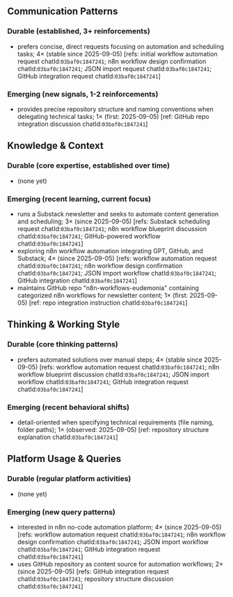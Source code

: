 ## Communication Patterns
### Durable (established, 3+ reinforcements)
- prefers concise, direct requests focusing on automation and scheduling tasks; 4× (stable since 2025-09-05) [refs: initial workflow automation request chatId:`03baf0c1847241`; n8n workflow design confirmation chatId:`03baf0c1847241`; JSON import request chatId:`03baf0c1847241`; GitHub integration request chatId:`03baf0c1847241`]

### Emerging (new signals, 1-2 reinforcements)
- provides precise repository structure and naming conventions when delegating technical tasks; 1× (first: 2025-09-05) [ref: GitHub repo integration discussion chatId:`03baf0c1847241`]

## Knowledge & Context
### Durable (core expertise, established over time)
-  (none yet)

### Emerging (recent learning, current focus)
- runs a Substack newsletter and seeks to automate content generation and scheduling; 3× (since 2025-09-05) [refs: Substack scheduling request chatId:`03baf0c1847241`; n8n workflow blueprint discussion chatId:`03baf0c1847241`; GitHub-powered workflow chatId:`03baf0c1847241`]
- exploring n8n workflow automation integrating GPT, GitHub, and Substack; 4× (since 2025-09-05) [refs: workflow automation request chatId:`03baf0c1847241`; n8n workflow design confirmation chatId:`03baf0c1847241`; JSON import workflow chatId:`03baf0c1847241`; GitHub integration chatId:`03baf0c1847241`]
- maintains GitHub repo "n8n-workflows-eudemonia" containing categorized n8n workflows for newsletter content; 1× (first: 2025-09-05) [ref: repo integration instruction chatId:`03baf0c1847241`]

## Thinking & Working Style
### Durable (core thinking patterns)
- prefers automated solutions over manual steps; 4× (stable since 2025-09-05) [refs: workflow automation request chatId:`03baf0c1847241`; n8n workflow blueprint discussion chatId:`03baf0c1847241`; JSON import workflow chatId:`03baf0c1847241`; GitHub integration request chatId:`03baf0c1847241`]

### Emerging (recent behavioral shifts)
- detail-oriented when specifying technical requirements (file naming, folder paths); 1× (observed: 2025-09-05) [ref: repository structure explanation chatId:`03baf0c1847241`]

## Platform Usage & Queries
### Durable (regular platform activities)
-  (none yet)

### Emerging (new query patterns)
- interested in n8n no-code automation platform; 4× (since 2025-09-05) [refs: workflow automation request chatId:`03baf0c1847241`; n8n workflow design confirmation chatId:`03baf0c1847241`; JSON import workflow chatId:`03baf0c1847241`; GitHub integration request chatId:`03baf0c1847241`]
- uses GitHub repository as content source for automation workflows; 2× (since 2025-09-05) [refs: GitHub integration request chatId:`03baf0c1847241`; repository structure discussion chatId:`03baf0c1847241`]